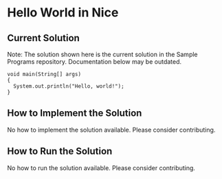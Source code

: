 # Hello World in Nice

## Current Solution

Note: The solution shown here is the current solution in the Sample Programs repository. Documentation below may be outdated.

```Nice
void main(String[] args)
{
  System.out.println("Hello, world!");
}

```

## How to Implement the Solution

No how to implement the solution available. Please consider contributing.

## How to Run the Solution

No how to run the solution available. Please consider contributing.